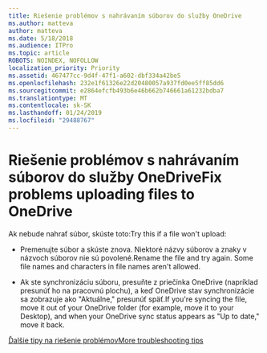 ```yaml
---
title: Riešenie problémov s nahrávaním súborov do služby OneDrive
ms.author: matteva
author: matteva
ms.date: 5/18/2018
ms.audience: ITPro
ms.topic: article
ROBOTS: NOINDEX, NOFOLLOW
localization_priority: Priority
ms.assetid: 467477cc-9d4f-47f1-a602-dbf334a42be5
ms.openlocfilehash: 232e1f61326e22d20480057a937fd0ee5ff85dd6
ms.sourcegitcommit: e2864efcfb493b6e46b662b746661a61232bdba7
ms.translationtype: MT
ms.contentlocale: sk-SK
ms.lasthandoff: 01/24/2019
ms.locfileid: "29488767"
---
```

# <a name="fix-problems-uploading-files-to-onedrive"></a><span data-ttu-id="f06ab-102">Riešenie problémov s nahrávaním súborov do služby OneDrive</span><span class="sxs-lookup"><span data-stu-id="f06ab-102">Fix problems uploading files to OneDrive</span></span>

<span data-ttu-id="f06ab-103">Ak nebude nahrať súbor, skúste toto:</span><span class="sxs-lookup"><span data-stu-id="f06ab-103">Try this if a file won't upload:</span></span>
  
- <span data-ttu-id="f06ab-p101">Premenujte súbor a skúste znova. Niektoré názvy súborov a znaky v názvoch súborov nie sú povolené.</span><span class="sxs-lookup"><span data-stu-id="f06ab-p101">Rename the file and try again. Some file names and characters in file names aren't allowed.</span></span> 
    
- <span data-ttu-id="f06ab-106">Ak ste synchronizáciu súboru, presuňte z priečinka OneDrive (napríklad presunúť ho na pracovnú plochu), a keď OneDrive stav synchronizácie sa zobrazuje ako "Aktuálne," presunúť späť.</span><span class="sxs-lookup"><span data-stu-id="f06ab-106">If you're syncing the file, move it out of your OneDrive folder (for example, move it to your Desktop), and when your OneDrive sync status appears as "Up to date," move it back.</span></span> 
    
[<span data-ttu-id="f06ab-107">Ďalšie tipy na riešenie problémov</span><span class="sxs-lookup"><span data-stu-id="f06ab-107">More troubleshooting tips</span></span>](https://go.microsoft.com/fwlink/?linkid=873155)
  

